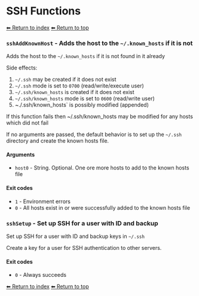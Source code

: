 # SSH Functions

[⬅ Return to index](index.md)
[⬅ Return to top](../index.md)


### `sshAddKnownHost` - Adds the host to the `~/.known_hosts` if it is not

Adds the host to the `~/.known_hosts` if it is not found in it already

Side effects:
1. `~/.ssh` may be created if it does not exist
1. `~/.ssh` mode is set to `0700` (read/write/execute user)
1. `~/.ssh/known_hosts` is created if it does not exist
1. `~/.ssh/known_hosts` mode is set to `0600` (read/write user)
1. ~./.ssh/known_hosts` is possibly modified (appended)

If this function fails then ~/.ssh/known_hosts may be modified for any hosts which did not fail



If no arguments are passed, the default behavior is to set up the `~/.ssh` directory and create the known hosts file.

#### Arguments

- `host0` - String. Optional. One ore more hosts to add to the known hosts file

#### Exit codes

- `1` - Environment errors
- `0` - All hosts exist in or were successfully added to the known hosts file

### `sshSetup` - Set up SSH for a user with ID and backup

Set up SSH for a user with ID and backup keys in `~/.ssh`

Create a key for a user for SSH authentication to other servers.

#### Exit codes

- `0` - Always succeeds

[⬅ Return to index](index.md)
[⬅ Return to top](../index.md)
